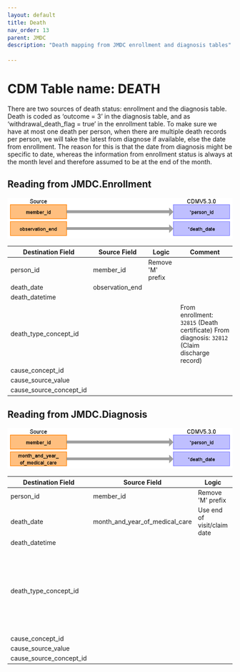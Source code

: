 ```yaml
---
layout: default
title: Death
nav_order: 13
parent: JMDC
description: "Death mapping from JMDC enrollment and diagnosis tables"

---
```


# CDM Table name: DEATH

There are two sources of death status: enrollment and the diagnosis table. Death is coded as ‘outcome = 3’ in the diagnosis table, and as ‘withdrawal_death_flag = true’ in the enrollment table. To make sure we have at most one death per person, when there are multiple death records per person, we will take the latest from diagnose if available, else the date from enrollment. The reason for this is that the date from diagnosis might be specific to date, whereas the information from enrollment status is always at the month level and therefore assumed to be at the end of the month.

## Reading from JMDC.Enrollment

![](images/death_enrol.png)

|     Destination Field    |     Source   Field    |     Logic    |     Comment    |
|-|-|-|-|
|     person_id    |     member_id    |     Remove 'M' prefix    |          |
|     death_date    |     observation_end    |          |          |
|     death_datetime    |          |          |          |
|     death_type_concept_id    |          |          |     From enrollment: `32815` (Death certificate) From diagnosis: `32812` (Claim discharge record)    |
|     cause_concept_id    |          |          |          |
|     cause_source_value    |          |          |          |
|     cause_source_concept_id    |          |          |          |

## Reading from JMDC.Diagnosis

![](images/death_diag.png)

|     Destination Field    |     Source   Field    |     Logic    |     Comment    |
|-|-|-|-|
|     person_id    |     member_id    |     Remove 'M' prefix    |          |
|     death_date    |     month_and_year_of_medical_care    |     Use end of visit/claim date    |          |
|     death_datetime    |          |          |          |
|     death_type_concept_id    |          |          |     From enrollment: `32815` (Death certificate) From diagnosis: `32812` (Claim discharge record)    |
|     cause_concept_id    |          |          |          |
|     cause_source_value    |          |          |          |
|     cause_source_concept_id    |          |          |          |